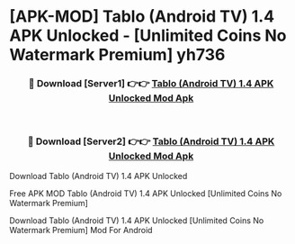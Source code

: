 # [APK-MOD] Tablo (Android TV) 1.4 APK Unlocked - [Unlimited Coins No Watermark Premium] yh736



<div align="center">
<h3>🔴 Download [Server1] 👉👉 <a href="https://momento.my/?title=Tablo_(Android_TV)_1.4_APK_Unlocked">Tablo (Android TV) 1.4 APK Unlocked Mod Apk</a></h3><br>

<h3>🔴 Download [Server2] 👉👉 <a href="https://momento.my/?title=Tablo_(Android_TV)_1.4_APK_Unlocked">Tablo (Android TV) 1.4 APK Unlocked Mod Apk</a></h3>
</div>



Download Tablo (Android TV) 1.4 APK Unlocked 

Free APK MOD Tablo (Android TV) 1.4 APK Unlocked [Unlimited Coins No Watermark Premium]

Download Tablo (Android TV) 1.4 APK Unlocked [Unlimited Coins No Watermark Premium] Mod For Android
